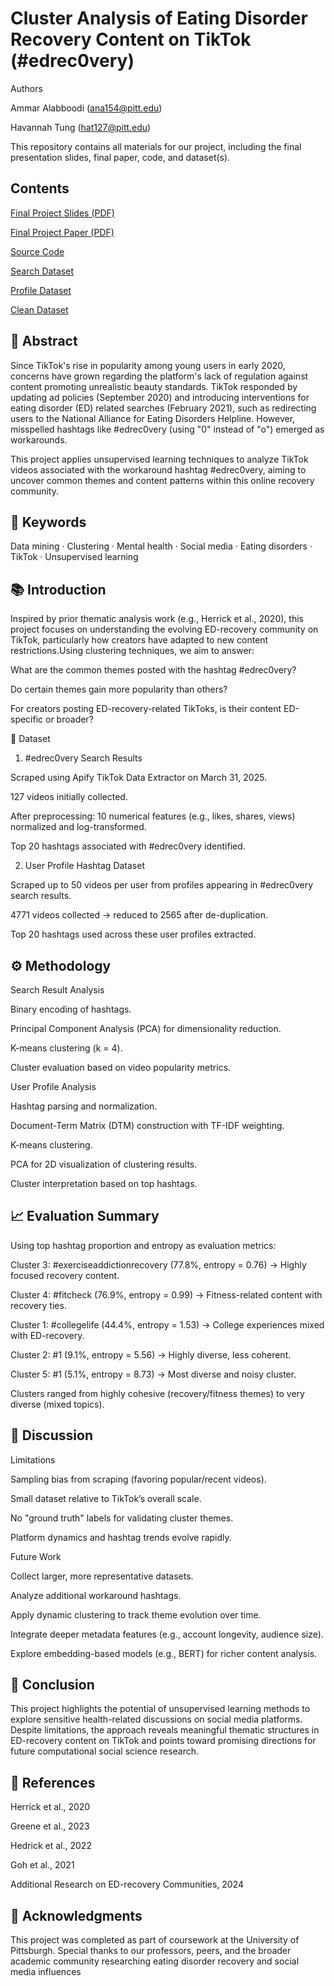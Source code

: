 # Cluster Analysis of Eating Disorder Recovery Content on TikTok (#edrec0very)

Authors

Ammar Alabboodi (ana154@pitt.edu)

Havannah Tung (hat127@pitt.edu)

This repository contains all materials for our project, including the final presentation slides, final paper, code, and dataset(s).

## Contents
[Final Project Slides (PDF)](DM%20Spring%2025%20Group%203.pdf)

[Final Project Paper (PDF)](DM%20Spring25%20final%20paper.docx.pdf)

[Source Code](https://github.com/A00313/Data-Mining)

[Search Dataset](initial_dataset/search_result_edrec0very.csv)

[Profile Dataset](scrape_profiles/tiktok_hashtags.csv)

[Clean Dataset](clean_dataset/tiktok_hashtags.csv)


## 📖 Abstract

Since TikTok's rise in popularity among young users in early 2020, concerns have grown regarding the platform's lack of regulation against content promoting unrealistic beauty standards. TikTok responded by updating ad policies (September 2020) and introducing interventions for eating disorder (ED) related searches (February 2021), such as redirecting users to the National Alliance for Eating Disorders Helpline. However, misspelled hashtags like #edrec0very (using "0" instead of "o") emerged as workarounds.

This project applies unsupervised learning techniques to analyze TikTok videos associated with the workaround hashtag #edrec0very, aiming to uncover common themes and content patterns within this online recovery community.

## 🔑 Keywords

Data mining · Clustering · Mental health · Social media · Eating disorders · TikTok · Unsupervised learning

## 📚 Introduction

Inspired by prior thematic analysis work (e.g., Herrick et al., 2020), this project focuses on understanding the evolving ED-recovery community on TikTok, particularly how creators have adapted to new content restrictions.Using clustering techniques, we aim to answer:

What are the common themes posted with the hashtag #edrec0very?

Do certain themes gain more popularity than others?

For creators posting ED-recovery-related TikToks, is their content ED-specific or broader?

📂 Dataset

1. #edrec0very Search Results

Scraped using Apify TikTok Data Extractor on March 31, 2025.

127 videos initially collected.

After preprocessing: 10 numerical features (e.g., likes, shares, views) normalized and log-transformed.

Top 20 hashtags associated with #edrec0very identified.

2. User Profile Hashtag Dataset

Scraped up to 50 videos per user from profiles appearing in #edrec0very search results.

4771 videos collected → reduced to 2565 after de-duplication.

Top 20 hashtags used across these user profiles extracted.

## ⚙️ Methodology

Search Result Analysis

Binary encoding of hashtags.

Principal Component Analysis (PCA) for dimensionality reduction.

K-means clustering (k = 4).

Cluster evaluation based on video popularity metrics.

User Profile Analysis

Hashtag parsing and normalization.

Document-Term Matrix (DTM) construction with TF-IDF weighting.

K-means clustering.

PCA for 2D visualization of clustering results.

Cluster interpretation based on top hashtags.

## 📈 Evaluation Summary

Using top hashtag proportion and entropy as evaluation metrics:

Cluster 3: #exerciseaddictionrecovery (77.8%, entropy = 0.76) → Highly focused recovery content.

Cluster 4: #fitcheck (76.9%, entropy = 0.99) → Fitness-related content with recovery ties.

Cluster 1: #collegelife (44.4%, entropy = 1.53) → College experiences mixed with ED-recovery.

Cluster 2: #1 (9.1%, entropy = 5.56) → Highly diverse, less coherent.

Cluster 5: #1 (5.1%, entropy = 8.73) → Most diverse and noisy cluster.

Clusters ranged from highly cohesive (recovery/fitness themes) to very diverse (mixed topics).

## 💬 Discussion

Limitations

Sampling bias from scraping (favoring popular/recent videos).

Small dataset relative to TikTok’s overall scale.

No "ground truth" labels for validating cluster themes.

Platform dynamics and hashtag trends evolve rapidly.

Future Work

Collect larger, more representative datasets.

Analyze additional workaround hashtags.

Apply dynamic clustering to track theme evolution over time.

Integrate deeper metadata features (e.g., account longevity, audience size).

Explore embedding-based models (e.g., BERT) for richer content analysis.

## 📝 Conclusion

This project highlights the potential of unsupervised learning methods to explore sensitive health-related discussions on social media platforms. Despite limitations, the approach reveals meaningful thematic structures in ED-recovery content on TikTok and points toward promising directions for future computational social science research.

## 📖 References

Herrick et al., 2020

Greene et al., 2023

Hedrick et al., 2022

Goh et al., 2021

Additional Research on ED-recovery Communities, 2024

## 📣 Acknowledgments

This project was completed as part of coursework at the University of Pittsburgh. Special thanks to our professors, peers, and the broader academic community researching eating disorder recovery and social media influences
